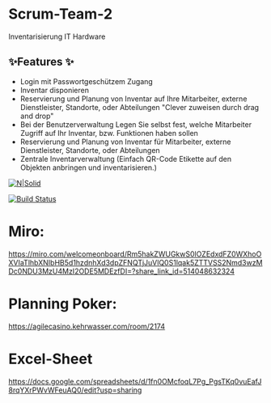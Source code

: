 # Scrum-Team-2
Inventarisierung IT Hardware

## ✨Features ✨
- Login mit Passwortgeschützem Zugang
- Inventar disponieren
- Reservierung und Planung von Inventar auf Ihre Mitarbeiter, externe Dienstleister, Standorte, oder Abteilungen "Clever zuweisen durch drag and drop"
- Bei der Benutzerverwaltung Legen Sie selbst fest, welche Mitarbeiter Zugriff auf Ihr Inventar, bzw. Funktionen haben sollen
- Reservierung und Planung von Inventar für Mitarbeiter, externe Dienstleister, Standorte, oder Abteilungen
- Zentrale Inventarverwaltung (Einfach QR-Code Etikette auf den Objekten anbringen und inventarisieren.)

[![N|Solid](https://cldup.com/dTxpPi9lDf.thumb.png)](https://nodesource.com/products/nsolid)

[![Build Status](https://travis-ci.org/joemccann/dillinger.svg?branch=master)](https://travis-ci.org/joemccann/dillinger)


# Miro:
https://miro.com/welcomeonboard/Rm5hakZWUGkwS0lOZEdxdFZ0WXhoOXVIaTlhbXNIbHB5d1hzdnhXd3dpZFNQTjJuVlQ0S1lqak5ZTTVSS2Nmd3wzMDc0NDU3MzU4MzI2ODE5MDEzfDI=?share_link_id=514048632324


# Planning Poker:
https://agilecasino.kehrwasser.com/room/2174


# Excel-Sheet
https://docs.google.com/spreadsheets/d/1fn0OMcfoqL7Pg_PgsTKq0vuEafJ8rqYXrPWvWFeuAQ0/edit?usp=sharing
